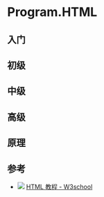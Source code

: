 ---
---

# Program.HTML

## 入门

## 初级

## 中级

## 高级

## 原理

## 参考

- ![](https://www.w3school.com.cn/ui2019/logo-16-red.png) [HTML 教程 - W3school](https://www.w3school.com.cn/html/index.asp)
